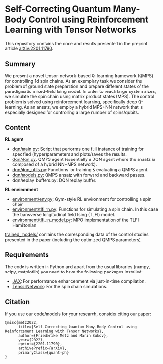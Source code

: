 # Self-Correcting Quantum Many-Body Control using Reinforcement Learning with Tensor Networks

This repository contains the code and results presented in the preprint article [arXiv:2201.11790](https://arxiv.org/abs/2201.11790).

## Summary

We present a novel tensor-network-based Q-learning framework (QMPS) for controlling 1d spin chains. As an exemplary task we consider the problem of ground state preparation and prepare different states of the paradigmatic mixed-field Ising model. In order to reach large system sizes, we simulate the spin chain using matrix product states (MPS). The control problem is solved using reinforcement learning, specifically deep Q-learning. As an ansatz, we employ a hybrid MPS+NN network that is especially designed for controlling a large number of spins/qubits. 

## Content

__RL agent__
* [dqn/main.py](dqn/main.py): Script that performs one full instance of training for specified (hyper)parameters and plots/saves the results.
* [dqn/dqn.py](dqn/dqn.py): QMPS agent (essentially a DQN agent where the ansatz is composed of a hybrid NN+MPS network).
* [dqn/dqn_utils.py](dqn/dqn_utils.py): Functions for training & evaluating a QMPS agent.
* [dqn/models.py](dqn/models.py): QMPS ansatz with forward and backward passes.
* [dqn/replay_buffers.py](dqn/replay_buffers.py): DQN replay buffer.

__RL environment__
* [environment/env.py](environment/env.py): Gym-style RL environment for controlling a spin chain
* [environment/tlfi_tn.py](environment/tlfi_tn.py): Functions for simulating a spin chain. In this case the transverse longitudinal field Ising (TLFI) model.
* [environment/tlfi_tn_model.py](environment/tlfi_tn_model.py): MPO implementation of the TLFI Hamiltonian

[trained_models/](trained_models/) contains the corresponding data of the control studies presented in the paper (including the optimized QMPS parameters).

## Requirements
The code is written in Python and apart from the usual libraries (numpy, scipy, matplotlib) you need to have the following packages installed:

* [JAX](https://github.com/google/jax): For performance enhancenment via just-in-time compilation.
* [TensorNetwork](https://github.com/google/TensorNetwork): For the spin chain simulations.

## Citation

If you use our code/models for your research, consider citing our paper:
```
@misc{metz2022,
      title={Self-Correcting Quantum Many-Body Control using Reinforcement Learning with Tensor Networks}, 
      author={Friederike Metz and Marin Bukov},
      year={2022},
      eprint={2201.11790},
      archivePrefix={arXiv},
      primaryClass={quant-ph}
}
```
